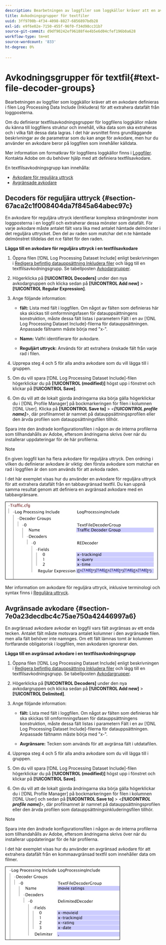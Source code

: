 ```yaml
---
description: Bearbetningen av loggfiler som loggkällor kräver att en avkodare definieras i filen Log Processing Data Include (Inkludera) för att extrahera datafält från loggposterna.
title: Avkodningsgrupper för textfiler
uuid: 3ff9700b-4f34-4098-8827-6856897bdb28
exl-id: e9f6e02e-7150-455f-96f0-f34d98cc31b7
source-git-commit: d9df90242ef96188f4e4b5e6d04cfef196b0a628
workflow-type: tm+mt
source-wordcount: '833'
ht-degree: 0%

---
```


# Avkodningsgrupper för textfil{#text-file-decoder-groups}

Bearbetningen av loggfiler som loggkällor kräver att en avkodare definieras i filen Log Processing Data Include (Inkludera) för att extrahera datafält från loggposterna.

Om du definierar textfilsavkodningsgrupper för loggfilens loggkällor måste du känna till loggfilens struktur och innehåll, vilka data som ska extraheras och i vilka fält dessa data lagras. I det här avsnittet finns grundläggande beskrivningar av de parametrar som du kan ange för avkodare, men hur du använder en avkodare beror på loggfilen som innehåller källdata.

Mer information om formatkrav för loggfilens loggkällor finns i [Loggfiler](../../../../../home/c-dataset-const-proc/c-log-proc-config-file/c-log-sources.md#concept-3d4fb817c057447d90f166b1183b461e). Kontakta Adobe om du behöver hjälp med att definiera textfilsavkodare.

En textfilsavkodningsgrupp kan innehålla:

* [Avkodare för reguljära uttryck](../../../../../home/c-dataset-const-proc/c-dataset-inc-files/c-types-dataset-inc-files/c-log-proc-dataset-inc-files/c-text-file-dec-groups.md#section-67aca2c1f008404da7f845a64abec97c)
* [Avgränsade avkodare](../../../../../home/c-dataset-const-proc/c-dataset-inc-files/c-types-dataset-inc-files/c-log-proc-dataset-inc-files/c-text-file-dec-groups.md#section-7e0a23decdbc4c75ae750a42446997a6)

## Decoders för reguljära uttryck {#section-67aca2c1f008404da7f845a64abec97c}

En avkodare för reguljära uttryck identifierar komplexa strängmönster inom loggposterna i en loggfil och extraherar dessa mönster som datafält. För varje avkodare måste antalet fält vara lika med antalet hämtade delmönster i det reguljära uttrycket. Den del av raden som matchar det n:te hämtade delmönstret tilldelas det n:e fältet för den raden.

**Lägga till en avkodare för reguljära uttryck i en textfilsavkodare**

1. Öppna filen [!DNL Log Processing Dataset Include] enligt beskrivningen i [Redigera befintlig datauppsättning Inkludera filer](../../../../../home/c-dataset-const-proc/c-dataset-inc-files/c-work-dataset-inc-files/t-edit-ex-dataset-inc-files.md#task-456c04e38ebc425fb35677a6bb6aa077) och lägg till en textfilsavkodningsgrupp. Se tabellposten [Avkodargrupper](../../../../../home/c-dataset-const-proc/c-dataset-inc-files/c-types-dataset-inc-files/c-log-proc-dataset-inc-files/c-log-proc-dataset-inc-files.md#concept-999475a22519432e98844622ca95b6ab).

1. Högerklicka på **[!UICONTROL Decoders]** under den nya avkodargruppen och klicka sedan på **[!UICONTROL Add new]** > **[!UICONTROL Regular Expression]**.

1. Ange följande information:

   * **fält:** Lista med fält i loggfilen. Om något av fälten som definieras här ska skickas till omformningsfasen för datauppsättningens konstruktion, måste dessa fält listas i parametern Fält i en av [!DNL Log Processing Dataset Include]-filerna för datauppsättningen. Anpassade fältnamn måste börja med &quot;x-&quot;.

   * **Namn:** Valfri identifierare för avkodare.
   * **Reguljärt uttryck:** Används för att extrahera önskade fält från varje rad i filen.

1. Upprepa steg 4 och 5 för alla andra avkodare som du vill lägga till i gruppen.
1. Om du vill spara [!DNL Log Processing Dataset Include]-filen högerklickar du på **[!UICONTROL (modified)]** högst upp i fönstret och klickar på **[!UICONTROL Save]**.

1. Om du vill att de lokalt gjorda ändringarna ska börja gälla högerklickar du i [!DNL Profile Manager] på bockmarkeringen för filen i kolumnen [!DNL User]. Klicka på **[!UICONTROL Save to]** > *&lt;**[!UICONTROL profile name]**>*, där profilnamnet är namnet på datauppsättningsprofilen eller den ärvda profilen som datauppsättningsfilen tillhör.

Spara inte den ändrade konfigurationsfilen i någon av de interna profilerna som tillhandahålls av Adobe, eftersom ändringarna skrivs över när du installerar uppdateringar för de här profilerna.

>[!NOTE]
>
>En given loggfil kan ha flera avkodare för reguljära uttryck. Den ordning i vilken du definierar avkodare är viktig: den första avkodare som matchar en rad i loggfilen är den som används för att avkoda raden.

I det här exemplet visas hur du använder en avkodare för reguljära uttryck för att extrahera datafält från en tabbavgränsad textfil. Du kan uppnå samma resultat genom att definiera en avgränsad avkodare med en tabbavgränsare.

![](assets/cfg_LogProcessingInclude_RegExpDecoder.png)

Mer information om avkodare för reguljära uttryck, inklusive terminologi och syntax finns i [Reguljära uttryck](../../../../../home/c-dataset-const-proc/c-reg-exp.md#concept-070077baa419475094ef0469e92c5b9c).

## Avgränsade avkodare {#section-7e0a23decdbc4c75ae750a42446997a6}

En avgränsad avkodare avkodar en loggfil vars fält avgränsas av ett enda tecken. Antalet fält måste motsvara antalet kolumner i den avgränsade filen. men alla fält behöver inte namnges. Om ett fält lämnas tomt är kolumnen fortfarande obligatorisk i loggfilen, men avkodaren ignorerar den.

**Lägga till en avgränsad avkodare i en textfilsavkodningsgrupp**

1. Öppna filen [!DNL Log Processing Dataset Include] enligt beskrivningen i [Redigera befintlig datauppsättning Inkludera filer](../../../../../home/c-dataset-const-proc/c-dataset-inc-files/c-work-dataset-inc-files/t-edit-ex-dataset-inc-files.md#task-456c04e38ebc425fb35677a6bb6aa077) och lägg till en textfilsavkodningsgrupp. Se tabellposten [Avkodargrupper](../../../../../home/c-dataset-const-proc/c-dataset-inc-files/c-types-dataset-inc-files/c-log-proc-dataset-inc-files/c-log-proc-dataset-inc-files.md#concept-999475a22519432e98844622ca95b6ab).

1. Högerklicka på **[!UICONTROL Decoders]** under den nya avkodargruppen och klicka sedan på **[!UICONTROL Add new]** > **[!UICONTROL Delimited]**.

1. Ange följande information:

   * **fält:** Lista med fält i loggfilen. Om något av fälten som definieras här ska skickas till omformningsfasen för datauppsättningens konstruktion, måste dessa fält listas i parametern Fält i en av [!DNL Log Processing Dataset Include]-filerna för datauppsättningen. Anpassade fältnamn måste börja med &quot;x-&quot;.

   * **Avgränsare:** Tecken som används för att avgränsa fält i utdatafilen.

1. Upprepa steg 4 och 5 för alla andra avkodare som du vill lägga till i gruppen.
1. Om du vill spara [!DNL Log Processing Dataset Include]-filen högerklickar du på **[!UICONTROL (modified)]** högst upp i fönstret och klickar på **[!UICONTROL Save]**.

1. Om du vill att de lokalt gjorda ändringarna ska börja gälla högerklickar du i [!DNL Profile Manager] på bockmarkeringen för filen i kolumnen [!DNL User] och sedan på **[!UICONTROL Save to]** > *&lt;**[!UICONTROL profile name]**>*, där profilnamnet är namnet på datauppsättningsprofilen eller den ärvda profilen som datauppsättningsinkluderingsfilen tillhör.

>[!NOTE]
>
>Spara inte den ändrade konfigurationsfilen i någon av de interna profilerna som tillhandahålls av Adobe, eftersom ändringarna skrivs över när du installerar uppdateringar för de här profilerna.

I det här exemplet visas hur du använder en avgränsad avkodare för att extrahera datafält från en kommaavgränsad textfil som innehåller data om filmer.

![](assets/cfg_LogProcessingInclude_DelimitedDecoder.png)
